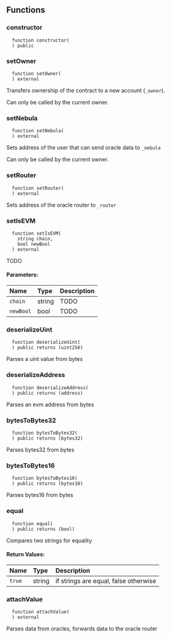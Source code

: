 


## Functions
### constructor
```solidity
  function constructor(
  ) public
```




### setOwner
```solidity
  function setOwner(
  ) external
```
Transfers ownership of the contract to a new account (`_owner`).

Can only be called by the current owner.


### setNebula
```solidity
  function setNebula(
  ) external
```
Sets address of the user that can send oracle data to `_nebula`

Can only be called by the current owner.


### setRouter
```solidity
  function setRouter(
  ) external
```
Sets address of the oracle router to `_router`



### setIsEVM
```solidity
  function setIsEVM(
    string chain,
    bool newBool
  ) external
```
TODO


#### Parameters:
| Name | Type | Description                                                          |
| :--- | :--- | :------------------------------------------------------------------- |
|`chain` | string | TODO
|`newBool` | bool | TODO

### deserializeUint
```solidity
  function deserializeUint(
  ) public returns (uint256)
```
Parses a uint value from bytes



### deserializeAddress
```solidity
  function deserializeAddress(
  ) public returns (address)
```
Parses an evm address from bytes



### bytesToBytes32
```solidity
  function bytesToBytes32(
  ) public returns (bytes32)
```
Parses bytes32 from bytes



### bytesToBytes16
```solidity
  function bytesToBytes16(
  ) public returns (bytes16)
```
Parses bytes16 from bytes



### equal
```solidity
  function equal(
  ) public returns (bool)
```
Compares two strings for equality



#### Return Values:
| Name                           | Type          | Description                                                                  |
| :----------------------------- | :------------ | :--------------------------------------------------------------------------- |
|`true`| string | if strings are equal, false otherwise
### attachValue
```solidity
  function attachValue(
  ) external
```
Parses data from oracles, forwards data to the oracle router



